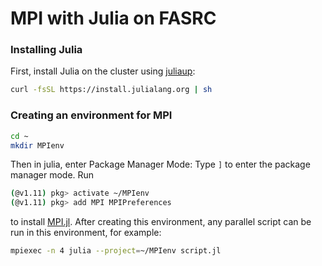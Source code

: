 # MPI with Julia on FASRC

### Installing Julia

First, install Julia on the cluster using [juliaup](https://github.com/JuliaLang/juliaup):

```bash
curl -fsSL https://install.julialang.org | sh
```

### Creating an environment for MPI

```bash
cd ~
mkdir MPIenv
```

Then in julia, enter Package Manager Mode: Type <code>]</code> to enter the package manager mode. Run

```bash
(@v1.11) pkg> activate ~/MPIenv
(@v1.11) pkg> add MPI MPIPreferences
```

to install [MPI.jl](https://github.com/JuliaParallel/MPI.jl). After creating this environment, any parallel script can be run in this environment, for example:

```bash
mpiexec -n 4 julia --project=~/MPIenv script.jl
```